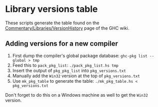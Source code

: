 # Library versions table

These scripts generate the table found on
the
[Commentary/Libraries/VersionHistory](https://ghc.haskell.org/trac/ghc/wiki/Commentary/Libraries/VersionHistory) page
of the GHC wiki.

## Adding versions for a new compiler

1. First dump the compiler's global package database: `ghc-pkg list --global > tmp`
2. Feed this to `pack_pkg_list`: `./pack_pkg_list.hs tmp`
3. Insert the output of `pkg_pkg_list` into `pkg_versions.txt`
4. Manually add the `Win32` version at the top of `pkg_versions.txt`
5. Use `mk_pkg_table` to generate the table: `./mk_pkg_table.hs < pkg_versions.txt`

Don't forget to do this on a Windows machine as well to get the `Win32` version.
